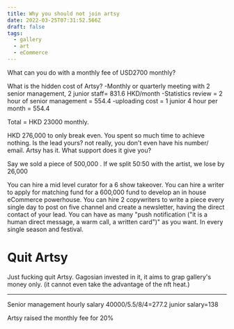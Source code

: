 ```yaml
---
title: Why you should not join artsy
date: 2022-03-25T07:31:52.566Z
draft: false
tags:
  - gallery
  - art
  - eCommerce
---
```


What can you do with a monthly fee of USD2700 monthly?

What is the hidden cost of Artsy? 
-Monthly or quarterly meeting with 2 senior management, 2 junior staff= 831.6 HKD/month
-Statistics review = 2 hour of senior management = 554.4
-uploading cost = 1 junior 4 hour per month = 554.4

Total = HKD 23000 monthly.

HKD 276,000 to only break even. You spent so much time to achieve nothing.  Is the lead yours? not really, you don't even have his number/ email. Artsy has it.
What support does it give you?

Say we sold a piece of 500,000 .  If we split 50:50 with the artist, we lose by 26,000

You can hire a mid level curator for a 6 show takeover.
You can hire a writer to apply for matching fund for a 600,000 fund to develop an in house eCommerce powerhouse. 
You can hire 2 copywriters to write a piece every single day to post on five channel and create a newsletter, having the direct contact of your lead. You can have as many "push notification ("it is a human direct message, a warm call, a written card")" as you want. In every single season and festival.

# Quit Artsy

Just fucking quit Artsy.  Gagosian invested in it, it aims to grap gallery's money only. (it cannot even take the advantage of the nft heat.)

----
Senior management hourly salary 40000/5.5/8/4=277.2
junior salary=138

Artsy raised the monthly fee for 20% 